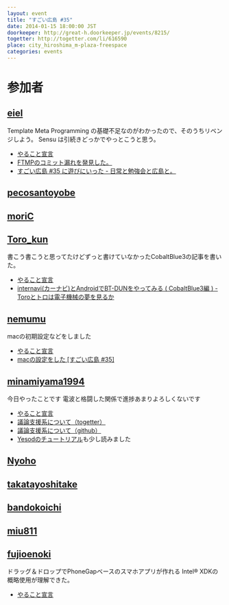 ```yaml
---
layout: event
title: "すごい広島 #35"
date: 2014-01-15 18:00:00 JST
doorkeeper: http://great-h.doorkeeper.jp/events/8215/
togetter: http://togetter.com/li/616590
place: city_hiroshima_m-plaza-freespace
categories: events
---
```


# 参加者


## [eiel](http://eiel.info/)

Template Meta Programming の基礎不足なのがわかったので、そのうちリベンジしよう。
Sensu は引続きどっかでやっとこうと思う。

* [やること宣言](https://github.com/great-h/great-h.github.io/issues/562)
* [FTMPのコミット漏れを発見した。](https://github.com/minamiyama1994/FTMP/issues/1)
* [すごい広島 #35 に遊びにいった - 日常と勉強会と広島と。](http://eielh-life.tumblr.com/post/73415301929/35)


## [pecosantoyobe](http://twitter.com/pecosantoyobe)


## [moriC](https://github.com/moriC)


## [Toro_kun](https://twitter.com/Toro_kun)

書こう書こうと思ってたけどずっと書けていなかったCobaltBlue3の記事を書いた。

* [やること宣言](https://github.com/great-h/great-h.github.io/issues/554)
* [internavi(カーナビ)とAndroidでBT-DUNをやってみる ( CobaltBlue3編 ) - Toroとトロは電子機械の夢を見るか](http://106n.net/toro/blog/?p=1298)


## [nemumu](https://github.com/nemumu)

macの初期設定などをしました

* [やること宣言](https://github.com/great-h/great-h.github.io/issues/558)
* [macの設定をした [すごい広島 #35]](http://nemumu.hateblo.jp/entry/2014/01/16/031414)


## [minamiyama1994](https://github.com/minamiyama1994)

今日やったことです
電波と格闘した関係で進捗あまりよろしくないです

* [やること宣言](https://github.com/great-h/great-h.github.io/issues/559)
* [議論支援系について（togetter）](http://togetter.com/li/616625)
* [議論支援系について（github）](https://github.com/minamiyama1994/DiscussionSupportSystem)
* [Yesodのチュートリアル](http://yannesposito.com/Scratch/en/blog/Yesod-tutorial-for-newbies/)も少し読みました


## [Nyoho](http://nyoho.jp/)


## [takatayoshitake](http://twitter.com/takatayoshitake)


## [bandokoichi](http://twitter.com/bandokoichi)


## [miu811](https://github.com/miu811)


## [fujioenoki](https://github.com/fujioenoki)

ドラッグ＆ドロップでPhoneGapベースのスマホアプリが作れる Intel® XDKの概略使用が理解できた。

* [やること宣言](https://github.com/great-h/great-h.github.io/issues/561)
